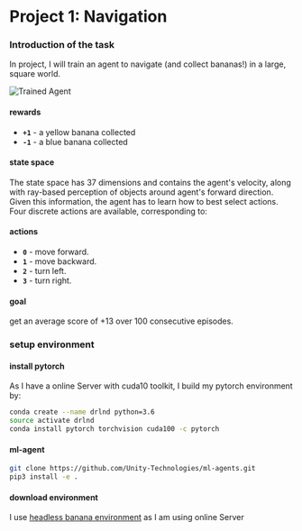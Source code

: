 [//]: # (Image References)

[image1]: https://user-images.githubusercontent.com/10624937/42135619-d90f2f28-7d12-11e8-8823-82b970a54d7e.gif "Trained Agent"

# Project 1: Navigation

### Introduction of the task

In project, I will train an agent to navigate (and collect bananas!) in a large, square world.  

![Trained Agent][image1]

#### rewards

- **`+1`** - a yellow banana collected
- **`-1`** - a blue banana collected

#### state space

The state space has 37 dimensions and contains the agent's velocity, along with ray-based perception of objects around agent's forward direction.  Given this information, the agent has to learn how to best select actions.  Four discrete actions are available, corresponding to:

#### actions

- **`0`** - move forward.
- **`1`** - move backward.
- **`2`** - turn left.
- **`3`** - turn right.

#### goal 

get an average score of +13 over 100 consecutive episodes.


### setup environment 

#### install pytorch

As I have a online Server with cuda10 toolkit, I build my pytorch environment by:

```bash
conda create --name drlnd python=3.6
source activate drlnd
conda install pytorch torchvision cuda100 -c pytorch

```
#### ml-agent

```bash
git clone https://github.com/Unity-Technologies/ml-agents.git
pip3 install -e .
```

#### download environment

I use [headless banana environment](https://s3-us-west-1.amazonaws.com/udacity-drlnd/P1/Banana/Banana_Linux_NoVis.zip) as I am using online Server


### 
